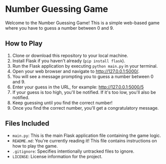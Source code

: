 # Number Guessing Game

Welcome to the Number Guessing Game! This is a simple web-based game where you have to guess a number between 0 and 9.

## How to Play

1. Clone or download this repository to your local machine.
2. Install Flask if you haven't already (`pip install flask`).
3. Run the Flask application by executing `python main.py` in your terminal.
4. Open your web browser and navigate to http://127.0.0.1:5000/.
5. You will see a message prompting you to guess a number between 0 and 9.
6. Enter your guess in the URL, for example: http://127.0.0.1:5000/5
7. If your guess is too high, you'll be notified. If it's too low, you'll also be notified.
8. Keep guessing until you find the correct number!
9. Once you find the correct number, you'll get a congratulatory message.

## Files Included

- `main.py`: This is the main Flask application file containing the game logic.
- `README.md`: You're currently reading it! This file contains instructions on how to play the game.
- `.gitignore`: Specifies intentionally untracked files to ignore.
- `LICENSE`: License information for the project.

